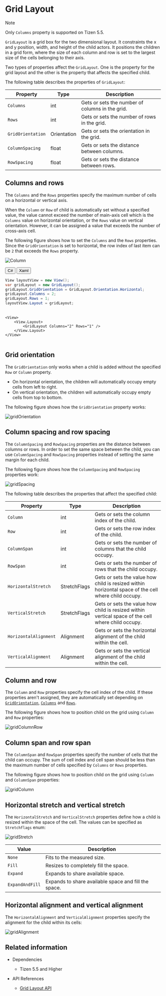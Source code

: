 <style>
    .tabcontent img {
        border: 1px solid #555;
        max-width: 100% !important;
        max-height: 100%;
    }
</style>

# Grid Layout

> [!NOTE]
> Only `Columns` property is supported on Tizen 5.5.

`GridLayout` is a grid box for the two dimensional layout. It constraints the x and y position, width, and height of the child actors. It positions the children in a grid form, where the size of each column and row is set to the largest size of the cells belonging to their axis.

Two types of properties affect the `GridLayout`. One is the property for the grid layout and the other is the property that affects the specified child.

The following table describes the properties of `GridLayout`:

| Property               | Type            | Description |
| -----------------------| --------------- | ------------ |
| `Columns`              | int             | Gets or sets the number of columns in the grid. |
| `Rows`                 | int             | Gets or sets the number of rows in the grid. |
| `GridOrientation`      | Orientation     | Gets or sets the orientation in the grid. |
| `ColumnSpacing`        | float           | Gets or sets the distance between columns. |
| `RowSpacing`           | float           | Gets or sets the distance between rows. |

<a name="columns-and-rows"></a>
## Columns and rows

The `Columns` and the `Rows` properties specify the maximum number of cells on a horizontal or vertical axis.

When the `Column` or `Row` of child is automatically set without a specified value, the value cannot exceed the number of main-axis cell which is the `Columns` value on horizontal orientation, or the `Rows` value on vertical orientation. However, it can be assigned a value that exceeds the number of cross-axis cell.

The following figure shows how to set the `Columns` and the `Rows` properties. Since the `GridOrientation` is set to horizontal, the row index of last item can be `2` that exceeds the `Rows` property.

![Column](./media/columnLayout.png)

<div id="TabSection1">
    <div class="sampletab " id="ProjectCreateTab">
        <button id="GridLayout-RowsColumns-CSharp" class="tablinks " onclick="openTabSection(event, 'GridLayout-RowsColumns-CSharp', 'TabSection1') ">C#</button>
        <button id="GridLayout-RowsColumns-Xaml" class="tablinks " onclick="openTabSection(event, 'GridLayout-RowsColumns-Xaml', 'TabSection1') ">Xaml</button>
    </div>
    <div id="GridLayout-RowsColumns-CSharp" class="tabcontent">
        <table>
            <tbody>
                <tr>
<span style="display:block">

```csharp
View layoutView = new View();
var gridLayout = new GridLayout();
gridLayout.GridOrientation = GridLayout.Orientation.Horizontal;
gridLayout.Columns = 2;
gridLayout.Rows = 1;
layoutView.Layout = gridLayout;
```

</span>
                </tr>
            </tbody>
        </table>
    </div>
    <div id="GridLayout-RowsColumns-Xaml" class="tabcontent">
        <table>
            <tbody>
                <tr>
<span style="display:block">

```xaml
<View>
    <View.Layout>
        <GridLayout Columns="2" Rows="1" />
    </View.Layout>
</View>
```

</span>
                </tr>
            </tbody>
        </table>
    </div>
</div>

<a name="grid-orientation"></a>
## Grid orientation

The `GridOrientation` only works when a child is added without the specified `Row` or `Column` property.

 - On horizontal orientation, the children will automatically occupy empty cells from left to right.
 - On vertical orientation, the children will automatically occupy empty cells from top to bottom.

The following figure shows how the `GridOrientation` property works:

![gridOrientation](./media/gridOrientation.png)

## Column spacing and row spacing

The `ColumnSpacing` and `RowSpacing` properties are the distance between columns or rows. In order to set the same space between the child, you can use `ColumnSpacing` and `RowSpacing` properties instead of setting the same margin for each child.

The following figure shows how the `ColumnSpacing` and `RowSpacing` properties work:

![gridSpacing](./media/gridSpacing.png)

The following table describes the properties that affect the specified child:

| Property               | Type            | Description |
| -----------------------| --------------- | ----------- |
| `Column`               | int             | Gets or sets the column index of the child. |
| `Row`                  | int             | Gets or sets the row index of the child. |
| `ColumnSpan`           | int             | Gets or sets the number of columns that the child occupy. |
| `RowSpan`              | int             | Gets or sets the number of rows that the child occupy. |
| `HorizontalStretch`    | StretchFlags    | Gets or sets the value how child is resized within horizontal space of the cell where child occupy. |
| `VerticalStretch`      | StretchFlags    | Gets or sets the value how child is resized within vertical space of the cell where child occupy. |
| `HorizontalAlignment`  | Alignment       | Gets or sets the horizontal alignment of the child within the cell. |
| `VerticalAlignment`    | Alignment       | Gets or sets the vertical alignment of the child within the cell. |

## Column and row

The `Column` and `Row` properties specify the cell index of the child. If these properties aren't assigned, they are automatically set depending on [`GridOrientation`](#grid-orientation), [`Columns`](#columns-and-rows) and [`Rows`](#columns-and-rows).

The following figure shows how to position child on the grid using `Column` and `Row` properties:

![gridColumnRow](./media/gridColumnRow.png)

## Column span and row span

The `ColumnSpan` and `RowSpan` properties specify the number of cells that the child can occupy. The sum of cell index and cell span should be less than the maximum number of cells specified by `Columns` or `Rows` properties.

The following figure shows how to position child on the grid using `Column` and `ColumnSpan` properties:

![gridColumn](./media/gridColumn.png)

## Horizontal stretch and vertical stretch

The `HorizontalStretch` and `VerticalStretch` properties define how a child is resized within the space of the cell. The values can be specified as `Stretchflags` enum:

![gridStretch](./media/gridStretch.png)

| Value           | Description |
| --------------- | ----------- |
| `None`          | Fits to the measured size. |
| `Fill`          | Resizes to completely fill the space. |
| `Expand`        | Expands to share available space. |
| `ExpandAndFill` | Expands to share available space and fill the space.

## Horizontal alignment and vertical alignment

The `HorizontalAlignment` and `VerticalAlignment` properties specify the alignment for the child within its cells:

![gridAlignment](./media/gridAlignment.png)

## Related information

- Dependencies
  -  Tizen 5.5 and Higher

- API References
  - [Grid Layout API](/application/dotnet/api/TizenFX/latest/api/Tizen.NUI.GridLayout.html)

<script>
    function openTabSection(evt, profileName, sectionId) {
        var i, tabcontent, tablinks, section;
        let selected = 0;

        section = document.getElementById(sectionId);
        tabcontent = section.getElementsByClassName("tabcontent");

        for (i = 0; i < tabcontent.length; i++) {
            tabcontent[i].style.display = "none";
            if (tabcontent[i].id == profileName) {
                selected = i;
            }
        }

        tablinks = section.getElementsByClassName("tablinks");

        for (i = 0; i < tablinks.length; i++) {
            tablinks[i].className = tablinks[i].className.replace(" active", "");
        }

        tabcontent[selected].style.display = "block";
        evt.currentTarget.className += " active";
    }

    document.getElementById("GridLayout-RowsColumns-CSharp").click();
</script>
